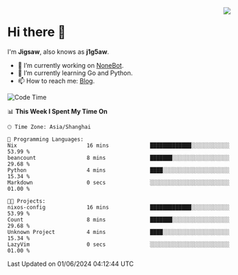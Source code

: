 <a href="#">
  <img align="right" src="https://github-readme-stats.vercel.app/api?username=j1g5awi&count_private=true&show_icons=true&title_color=80070B&text_color=B3B3B3&bg_color=212121&icon_color=80070B" />
</a>

# Hi there 👋

I'm **Jigsaw**, also knows as **j1g5aw**.

- 🔭 I’m currently working on [NoneBot](https://github.com/nonebot).
- 🌱 I’m currently learning Go and Python.
- 📫 How to reach me: [Blog](https://blog.maddestroyer.xyz/).

<!--START_SECTION:waka-->
![Code Time](http://img.shields.io/badge/Code%20Time-1%2C456%20hrs%2036%20mins-blue)

📊 **This Week I Spent My Time On** 

```text
🕑︎ Time Zone: Asia/Shanghai

💬 Programming Languages: 
Nix                      16 mins             █████████████░░░░░░░░░░░░   53.99 % 
beancount                8 mins              ███████░░░░░░░░░░░░░░░░░░   29.68 % 
Python                   4 mins              ████░░░░░░░░░░░░░░░░░░░░░   15.34 % 
Markdown                 0 secs              ░░░░░░░░░░░░░░░░░░░░░░░░░   01.00 % 

🐱‍💻 Projects: 
nixos-config             16 mins             █████████████░░░░░░░░░░░░   53.99 % 
Count                    8 mins              ███████░░░░░░░░░░░░░░░░░░   29.68 % 
Unknown Project          4 mins              ████░░░░░░░░░░░░░░░░░░░░░   15.34 % 
LazyVim                  0 secs              ░░░░░░░░░░░░░░░░░░░░░░░░░   01.00 % 
```


 Last Updated on 01/06/2024 04:12:44 UTC
<!--END_SECTION:waka-->
